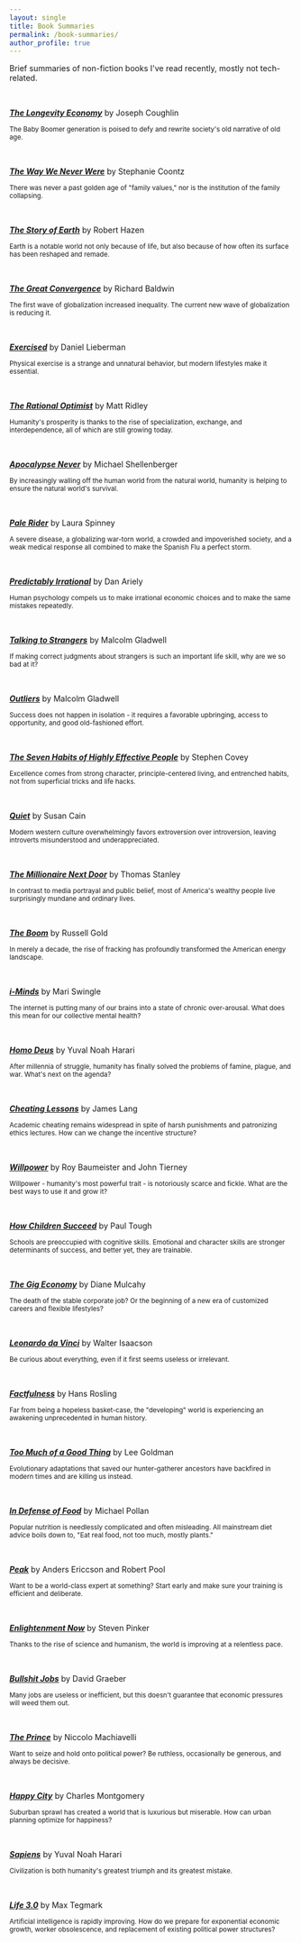 ```yaml
---
layout: single
title: Book Summaries
permalink: /book-summaries/
author_profile: true
---
```


<style type="text/css">
  .page__content p {
    margin-bottom: 0;
  }
</style>

Brief summaries of non-fiction books I've read recently, mostly not tech-related.

&nbsp;

[**_The Longevity Economy_**](/book-summaries/the-longevity-economy) by Joseph Coughlin

<small>The Baby Boomer generation is poised to defy and rewrite society's old narrative of old age.</small>

&nbsp;

[**_The Way We Never Were_**](/book-summaries/the-way-we-never-were) by Stephanie Coontz

<small>There was never a past golden age of "family values," nor is the institution of the family collapsing.</small>

&nbsp;

[**_The Story of Earth_**](/book-summaries/the-story-of-earth) by Robert Hazen

<small>Earth is a notable world not only because of life, but also because of how often its surface has been reshaped and remade.</small>

&nbsp;

[**_The Great Convergence_**](/book-summaries/the-great-convergence) by Richard Baldwin

<small>The first wave of globalization increased inequality. The current new wave of globalization is reducing it.</small>

&nbsp;

[**_Exercised_**](/book-summaries/exercised) by Daniel Lieberman

<small>Physical exercise is a strange and unnatural behavior, but modern lifestyles make it essential.</small>

&nbsp;

[**_The Rational Optimist_**](/book-summaries/the-rational-optimist) by Matt Ridley

<small>Humanity's prosperity is thanks to the rise of specialization, exchange, and interdependence, all of which are still growing today.</small>

&nbsp;

[**_Apocalypse Never_**](/book-summaries/apocalypse-never) by Michael Shellenberger

<small>By increasingly walling off the human world from the natural world, humanity is helping to ensure the natural world's survival.</small>

&nbsp;

[**_Pale Rider_**](/book-summaries/pale-rider) by Laura Spinney

<small>A severe disease, a globalizing war-torn world, a crowded and impoverished society, and a weak medical response all combined to make the Spanish Flu a perfect storm.</small>

&nbsp;

[**_Predictably Irrational_**](/book-summaries/predictably-irrational) by Dan Ariely

<small>Human psychology compels us to make irrational economic choices and to make the same mistakes repeatedly.</small>

&nbsp;

[**_Talking to Strangers_**](/book-summaries/talking-to-strangers) by Malcolm Gladwell

<small>If making correct judgments about strangers is such an important life skill, why are we so bad at it?</small>

&nbsp;

[**_Outliers_**](/book-summaries/outliers) by Malcolm Gladwell

<small>Success does not happen in isolation - it requires a favorable upbringing, access to opportunity, and good old-fashioned effort.</small>

&nbsp;

[**_The Seven Habits of Highly Effective People_**](/book-summaries/seven-habits) by Stephen Covey

<small>Excellence comes from strong character, principle-centered living, and entrenched habits, not from superficial tricks and life hacks.</small>

&nbsp;

[**_Quiet_**](/book-summaries/quiet) by Susan Cain

<small>Modern western culture overwhelmingly favors extroversion over introversion, leaving introverts misunderstood and underappreciated.</small>

&nbsp;

[**_The Millionaire Next Door_**](/book-summaries/the-millionaire-next-door) by Thomas Stanley

<small>In contrast to media portrayal and public belief, most of America's wealthy people live surprisingly mundane and ordinary lives.</small>

&nbsp;

[**_The Boom_**](/book-summaries/the-boom) by Russell Gold

<small>In merely a decade, the rise of fracking has profoundly transformed the American energy landscape.</small>

&nbsp;

[**_i-Minds_**](/book-summaries/i-minds) by Mari Swingle

<small>The internet is putting many of our brains into a state of chronic over-arousal. What does this mean for our collective mental health?</small>

&nbsp;

[**_Homo Deus_**](/book-summaries/homo-deus) by Yuval Noah Harari

<small>After millennia of struggle, humanity has finally solved the problems of famine, plague, and war. What's next on the agenda?</small>

&nbsp;

[**_Cheating Lessons_**](/book-summaries/cheating-lessons) by James Lang

<small>Academic cheating remains widespread in spite of harsh punishments and patronizing ethics lectures. How can we change the incentive structure?</small>

&nbsp;

[**_Willpower_**](/book-summaries/willpower) by Roy Baumeister and John Tierney

<small>Willpower - humanity's most powerful trait - is notoriously scarce and fickle. What are the best ways to use it and grow it?</small>

&nbsp;

[**_How Children Succeed_**](/book-summaries/how-children-succeed) by Paul Tough

<small>Schools are preoccupied with cognitive skills. Emotional and character skills are stronger determinants of success, and better yet, they are trainable.</small>

&nbsp;

[**_The Gig Economy_**](/book-summaries/gig-economy) by Diane Mulcahy

<small>The death of the stable corporate job? Or the beginning of a new era of customized careers and flexible lifestyles?</small>

&nbsp;

[**_Leonardo da Vinci_**](/book-summaries/leonardo-da-vinci) by Walter Isaacson

<small>Be curious about everything, even if it first seems useless or irrelevant.</small>

&nbsp;

[**_Factfulness_**](/book-summaries/factfulness) by Hans Rosling

<small>Far from being a hopeless basket-case, the "developing" world is experiencing an awakening unprecedented in human history.</small>

&nbsp;

[**_Too Much of a Good Thing_**](/book-summaries/too-much-of-a-good-thing) by Lee Goldman

<small>Evolutionary adaptations that saved our hunter-gatherer ancestors have backfired in modern times and are killing us instead.</small>

&nbsp;

[**_In Defense of Food_**](/book-summaries/in-defense-of-food) by Michael Pollan

<small>Popular nutrition is needlessly complicated and often misleading. All mainstream diet advice boils down to, "Eat real food, not too much, mostly plants."</small>

&nbsp;

[**_Peak_**](/book-summaries/peak) by Anders Ericcson and Robert Pool

<small>Want to be a world-class expert at something? Start early and make sure your training is efficient and deliberate.</small>

&nbsp;

[**_Enlightenment Now_**](/book-summaries/enlightenment-now) by Steven Pinker

<small>Thanks to the rise of science and humanism, the world is improving at a relentless pace.</small>

&nbsp;

[**_Bullshit Jobs_**](/book-summaries/bullshit-jobs) by David Graeber

<small>Many jobs are useless or inefficient, but this doesn't guarantee that economic pressures will weed them out.</small>

&nbsp;

[**_The Prince_**](/book-summaries/the-prince) by Niccolo Machiavelli

<small>Want to seize and hold onto political power? Be ruthless, occasionally be generous, and always be decisive.</small>

&nbsp;

[**_Happy City_**](/book-summaries/happy-city) by Charles Montgomery

<small>Suburban sprawl has created a world that is luxurious but miserable. How can urban planning optimize for happiness?</small>

&nbsp;

[**_Sapiens_**](/book-summaries/sapiens) by Yuval Noah Harari

<small>Civilization is both humanity's greatest triumph and its greatest mistake.</small>

&nbsp;

[**_Life 3.0_**](/book-summaries/life-3) by Max Tegmark

<small>Artificial intelligence is rapidly improving. How do we prepare for exponential economic growth, worker obsolescence, and replacement of existing political power structures?</small>

&nbsp;
